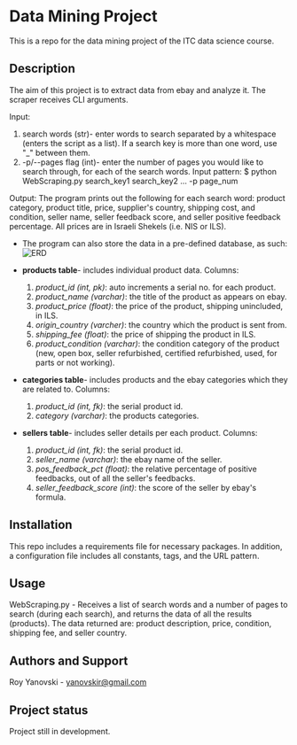 # Data Mining Project
This is a repo for the data mining project of the ITC data science course.

## Description
The aim of this project is to extract data from ebay and analyze it.
The scraper receives CLI arguments.

Input: 
1) search words (str)- enter words to search separated by a whitespace (enters the script as a list).
If a search key is more than one word, use "_" between them.
2) -p/--pages flag (int)- enter the number of pages you would like to search through, for each of the search words.
Input pattern: $ python WebScraping.py search_key1 search_key2 ... -p page_num

Output: The program prints out the following for each search word: product category, product title, price, supplier's country,
shipping cost, and condition, seller name, seller feedback score, and seller positive feedback percentage.
All prices are in Israeli Shekels (i.e. NIS or ILS).
* The program can also store the data in a pre-defined database, as such:
![ERD](https://github.com/royyanovski/Data_Mining_Project/blob/master/Data%20Mining%20Project.png?raw=true)
* __products table__- includes individual product data. 
Columns:
  1. _product_id (int, pk)_: auto increments a serial no. for each product.
  2. _product_name (varchar)_: the title of the product as appears on ebay.
  3. _product_price (float)_: the price of the product, shipping unincluded, in ILS.
  4. _origin_country (varcher)_: the country which the product is sent from.
  5. _shipping_fee (float)_: the price of shipping the product in ILS.
  6. _product_condition (varchar)_: the condition category of the product (new, open box, seller refurbished, certified
refurbished, used, for parts or not working).

* __categories table__- includes products and the ebay categories which they are related to. 
Columns:
  1. _product_id (int, fk)_: the serial product id.
  2. _category (varchar)_: the products categories.

* __sellers table__- includes seller details per each product. 
Columns:
  1. _product_id (int, fk)_: the serial product id.
  2. _seller_name (varchar)_: the ebay name of the seller.
  3. _pos_feedback_pct (float)_: the relative percentage of positive feedbacks, out of all the seller's feedbacks. 
  4. _seller_feedback_score (int)_: the score of the seller by ebay's formula.

## Installation
This repo includes a requirements file for necessary packages.
In addition, a configuration file includes all constants, tags, and the URL pattern. 

## Usage
WebScraping.py - Receives a list of search words and a number of pages to search (during each search),
and returns the data of all the results (products). The data returned are: product description, price, condition,
shipping fee, and seller country.

## Authors and Support
Roy Yanovski - yanovskir@gmail.com

## Project status
Project still in development.